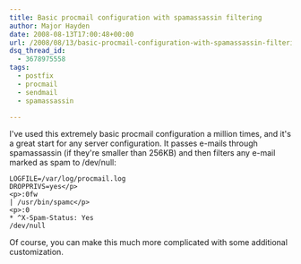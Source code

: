 ```yaml
---
title: Basic procmail configuration with spamassassin filtering
author: Major Hayden
date: 2008-08-13T17:00:48+00:00
url: /2008/08/13/basic-procmail-configuration-with-spamassassin-filtering/
dsq_thread_id:
  - 3678975558
tags:
  - postfix
  - procmail
  - sendmail
  - spamassassin

---
```

I've used this extremely basic procmail configuration a million times, and it's a great start for any server configuration. It passes e-mails through spamassassin (if they're smaller than 256KB) and then filters any e-mail marked as spam to /dev/null:

```
LOGFILE=/var/log/procmail.log
DROPPRIVS=yes</p>
<p>:0fw
| /usr/bin/spamc</p>
<p>:0
* ^X-Spam-Status: Yes
/dev/null
```

Of course, you can make this much more complicated with some additional customization.
